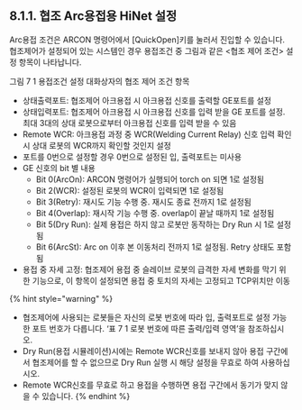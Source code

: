 ﻿## 8.1.1. 협조 Arc용접용 HiNet 설정



Arc용접 조건은 ARCON 명령어에서 [QuickOpen]키를 눌러서 진입할 수 있습니다. 협조제어가 설정되어 있는 시스템인 경우 용접조건 중 그림과 같은 <협조 제어 조건> 설정 항목이 나타납니다.  

 
그림 7 1 용접조건 설정 대화상자의 협조 제어 조건 항목

 - 	상태출력포트: 협조제어 아크용접 시 아크용접 신호를 출력할 GE포트를 설정  
 - 	상태입력포트: 협조제어 아크용접 시 아크용접 신호를 입력 받을 GE 포트를 설정. 최대 3대의 상대 로봇으로부터 아크용접 신호를 입력 받을 수 있음  
 - 	Remote WCR: 아크용접 과정 중 WCR(Welding Current Relay) 신호 입력 확인 시 상대 로봇의 WCR까지 확인할 것인지 설정  
 - 	포트를 0번으로 설정할 경우 0번으로 설정된 입, 출력포트는 미사용  
 - 	GE 신호의 bit 별 내용  
    - Bit 0(ArcOn): ARCON 명령어가 실행되어 torch on 되면 1로 설정됨
    - Bit 2(WCR): 설정된 로봇의 WCR이 입력되면 1로 설정됨
    - Bit 3(Retry): 재시도 기능 수행 중. 재시도 종료 전까지 1로 설정됨
    - Bit 4(Overlap): 재시작 기능 수행 중. overlap이 끝날 때까지 1로 설정됨
    - Bit 5(Dry Run): 실제 용접은 하지 않고 로봇만 동작하는 Dry Run 시 1로 설정됨
    - Bit 6(ArcSt): Arc on 이후 본 이동처리 전까지 1로 설정됨. Retry 상태도 포함됨
 -	용접 중 자세 고정: 협조제어 용접 중 슬레이브 로봇의 급격한 자세 변화를 막기 위한 기능으로, 이 항목이 설정되면 용접 중 토치의 자세는 고정되고 TCP위치만 이동

{% hint style="warning" %}
 - 	협조제어에 사용되는 로봇들은 자신의 로봇 번호에 따라 입, 출력포트로 설정 가능한 포트 번호가 다릅니다. ‘표 7 1 로봇 번호에 따른 출력/입력 영역’을 참조하십시오.
 - 	Dry Run(용접 시뮬레이션)시에는 Remote WCR신호를 보내지 않아 용접 구간에서 협조제어를 할 수 없으므로 Dry Run 실행 시 해당 설정을 무효로 하여 사용하십시오.
 -	Remote WCR신호를 무효로 하고 용접을 수행하면 용접 구간에서 동기가 맞지 않을 수 있습니다.
{% endhint %}